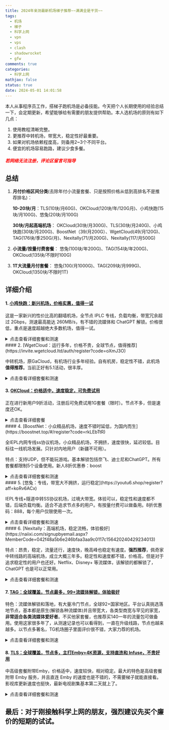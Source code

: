 ```yaml
---
title: 2024年亲测最新机场梯子推荐~~满满全是干货~~
tags:
  - 机场
  - 梯子
  - 科学上网
  - vpn
  - vps
  - clash
  - shadowrocket
  - gfw
comments: true
categories:
  - 科学上网
mathjax: false
status: true
date: 2024-05-01 14:01:58
---
```


本人从事程序员工作，搭梯子跑机场是必备技能。今天把个人长期使用的经验总结一下，会定期更新，希望能够给有需要的朋友提供帮助。本人选机场的原则有如下几点：

1. 使用教程清晰完整。
2. 更推荐中转机场，带宽大，稳定性好最重要。
3. 如果对机场依赖程度高，则备用2~3个不同平台。
4. 便宜的机场容易跑路，建议少食多餐。

##### <font color="red">若网络无法注册，评论区留言可指导</font>

## 总结

1. **月付价格区间分类**(去除年付小流量套餐、只是按照价格从低到高排名不是推荐排名)：

   **10-20块/月**：TLS(10块/月60G)、OKCloud(120块/年/120G月)、小鸡快跑(15块/月100G)、悠兔(20块/月100G)

   **30块/月起高端机场**： OKCloud(30块/月300G)、TLS(30块/月240G)、小鸡快跑(30块/月200G)、BoostNet（39/月200G）、WgetCloud(49/月120G)、TAG(176块/季250G/月)、Nexitally(71/月200G)、Nexitally(117/月500G)

2. **小流量/按量付费套餐**： 悠兔(100块/年200G)、TAG(154块/年200G)、OKCloud(135块/不限时100G)

3. **1T大流量月付套餐**： 悠兔(100/月1000G)、TAG(209块/月999G)、OKCloud(1350块/不限时1T)

## 详细介绍

####  1. [小鸡快跑：新兴机场，价格实惠，值得一试](https://cc01.xiaojikp.pro/#/register?code=9edHEe9I)

这是一家新兴的性价比高的翻墙机场，全节点 IPLC 专线，负载均衡，带宽冗余超过 2Gbps，测速最高能达 260MB/s，有不错的流媒体和 ChatGPT 解锁。价格很低，重点是速度超越绝大多数机场，值得一试。

<details>
    <summary>点击查看详细套餐和测速</summary>
    <img src="https://www.projectv.cc/p/2024/04/airport-recommend/chickenrun_hu663d0ae54e4c46dc3f13be927ec8eb12_168134_1024x0_resize_q75_box.jpg" alt="小鸡快跑套餐"/>
    <img src="https://www.projectv.cc/p/2024/04/airport-recommend/chickenrun-speed.jpg" alt="小鸡快跑测速+常规流媒体测试"/>
</details>
#### 2. [WgetCloud：运行多年，价格不贵，全球节点，值得推荐](https://invite.wgetcloud.ltd/auth/register?code=oXmJ3O)

中转机场，原GaCloud，有机场行业多年经验。自有机房，稳定性不错，此机场**值得推荐**。当前正好有5.1活动，很丰厚。

<details>
    <summary>点击查看详细套餐和测速</summary>
    <img src="1" alt="WgetCloud月付套餐"/>
    <img src="1" alt="WgetCloud季付套餐" />
    <img src="1" alt="WgetCloud年付套餐"/>
    <img src="https://camo.githubusercontent.com/ee34c06a6fb90ef19737e931ce81fed6dfc5e79e31886ad2a70671709c57eabb/68747470733a2f2f6a696368616e67636573752e636f6d2f75706c6f6164732f76706e2f6761636c6f75642e77656270" alt="WgetCloud下载速度测试"/>
    <img src="https://camo.githubusercontent.com/5d62a2d8f77bc611e4fa54f6285a24bed79c6ac068d71222d11d1cfabb758856/68747470733a2f2f6a696368616e67636573752e636f6d2f75706c6f6164732f6a696368616e672f6761636c6f75642fe6b581e5aa92e4bd932e77656270" alt="WgetCloud标准流媒体测试"/>
</details>

#### 3. [OKCloud：价格适中，速度稳定，可免费试用](https://okokcloud.net/#/register?code=z43waNsX)

正在进行新用户9折活动，注册后可免费试用1G套餐（限时）。节点不多，但是速度还OK。

<details>
    <summary>点击查看详细套餐</summary>
    <img src="https://github.com/notlate-cn/imgs/blob/main/blogs/0310b59276fde9eeec5d9cd946fef078-20210309201509018.jpeg" alt="OKCloud按时间计费套餐1~3号" />
    <img src="https://github.com/notlate-cn/imgs/blob/main/blogs/0310b59276fde9eeec5d9cd946fef078-20210309201509018.jpeg" alt="OKCloud按时间计费套餐4~6号" />
    <img src="https://github.com/notlate-cn/imgs/blob/main/blogs/0310b59276fde9eeec5d9cd946fef078-20210309201509018.jpeg" alt="OKCloud按量计费3个套餐" />
</details>
#### 4. [BoostNet：小众精品机场，速度不错时延低，为国内而生](https://boostnet.top/#/register?code=rkLEbTtR)

全IEPL内网专线ss协议机场，小众精品机场，不拥挤，速度很快，延迟较低。目标往一线机场发展。只针对内地用户（新疆不可用）。

特点：支持UDP，但不能玩游戏。基本解锁包括奈飞、迪士尼和ChatGPT。所有套餐都限制5个设备使用。新人8折优惠券：boost

<details>
    <summary>点击查看详细套餐和测速</summary>
    <img src="https://gitee.com/ACDance/img/raw/master/vpn/image-20240502001158636.png" alt="BoostNet套餐"/>
    <img src="https://camo.githubusercontent.com/a2e85d7c496d5795d62ab4fabb413457955f73d2654de0e0f704859411b04019/68747470733a2f2f6a696368616e67636573752e636f6d2f75706c6f6164732f76706e2f626f6f73746e65742e77656270" alt="BoostNet下载速度测试" />
    <img src="https://camo.githubusercontent.com/f577635e7f964e526d2b504d645fcd49eb7e1def4fcca6b1736d6385809f87cc/68747470733a2f2f6a696368616e67636573752e636f6d2f75706c6f6164732f6a696368616e672f626f6f73746e65742fe6b581e5aa92e4bd932e77656270" alt="BoostNet标准流媒体测试"/>
</details>
#### 5. [悠兔：专线，带宽大不拥挤，运行稳定](https://youtu6.shop/register?aff=koRv6ACx)

IEPL专线+隧道中转SS协议机场，过境大带宽。体验可以，稳定性和速度都不错，后端负载均衡。适合不追求节点多的用户。有按量付费可以做备用。8折优惠码：888，每个用户仅限使用一次。

<details>
    <summary>点击查看详细套餐和测速</summary>
    <img src="1" alt="悠兔套餐1-3"/>
    <img src="1" alt="悠兔套餐4-6" />
    <img src="1" alt="悠兔独享和大流量套餐"/>
    <img src="https://camo.githubusercontent.com/5cb8e8d65c9480c5d6e6366d43005d8e039a06792a9648c5e5c31a09931d1fde/68747470733a2f2f6a696368616e67636573752e636f6d2f75706c6f6164732f76706e2f796f7574752e77656270" alt="悠兔下载速度测试"/>
    <img src="https://camo.githubusercontent.com/9678806dbef8cb5592c04ac124a37da2344b3db10e75954d40a8c5bbad8c446f/68747470733a2f2f6a696368616e67636573752e636f6d2f75706c6f6164732f6a696368616e672f796f7574752fe6b581e5aa92e4bd932e77656270" alt="悠兔标准流媒体测试"/>
</details>
#### 6. [Nexitally：高端机场，稳定流畅，体验极好](https://naiixi.com/signupbyemail.aspx?MemberCode=042f48a5b6e246bfaa3aa9c0117c156420240429234013)

特点：昂贵，稳定，流量还行，速度快，晚高峰也稳定有速度。**强烈推荐**，佩奇家中转线路的高端机场，成立大概三年多。稳定性和速度都不错，价格高，但是对于追求稳定性的用户也还好。Netflix、Disney+ 等流媒体，该解锁的都解锁了，ChatGPT 也是可以正常用。

<details>
    <summary>点击查看详细套餐和测速</summary>
    <img src="1" alt="Nexitally基础套餐"/>
    <img src="1" alt="Nexitally轻量级套餐"/>
    <img src="https://www.duyaoss.com/uploaded/20240406_6611560a251b2.png" alt="Nexitally速度+部分流媒体测试"/>
</details>

#### 7. [TAG：全球覆盖，节点最多，99+流媒体解锁，体验极好](https://tagss04.pro/#/auth/eLih9H8q)

特色：流媒体解锁和落地，有大量冷门节点，全球92+国家地区。平台认真挑选落地节点，基本都是原生(解锁各种流媒体)并且带宽大，各类型商宽与罕见的家宽，**非常适合各类流媒体爱好者**。不买他家套餐，也推荐买140一年的流量包可做备用。使用这家很多年了，从测速记录也可以看得到，一直在升级线路，节点也越来越多。以节点多著名，TG机场圈子里面评价很不错，大家力荐的机场。

<details>
    <summary>点击查看详细套餐和测速</summary>
    <img src="1" alt="TAG套餐1-3"/>
    <img src="1" alt="TAG套餐4-6" />
    <img src="https://github.com/DuyaoSS/Pic/assets/34016863/72d9f0e8-6b0d-438e-83d6-551057f88442" alt="TAG速度+流媒体测试"/>
</details>

#### 8. [TLS：全球覆盖，节点多，主打Emby+4K资源，支持直连和 Infuse，不贵好用](https://tls.wiki/index.php#/register?code=O7jMDt6D)

中高级套餐附带Emby，价格适中，速度较快，相对稳定。最大的特色是高级套餐附带 Emby 服务，并且直连 Emby 的速度也是不错的，不需要梯子就能直接看。影视库更新速度也挺快，最新电视剧集基本第二天就上了。

<details>
    <summary>点击查看详细套餐和测速</summary>
    <img src="https://www.projectv.cc/p/2024/04/airport-recommend/tls_hu7e2e0a251e9f39d6c59d961e8066f5f0_183528_1024x0_resize_box_3.png" alt="TLS套餐"/>
    <img src="https://www.projectv.cc/p/2024/04/airport-recommend/tls-speed_hu413690a5c86ef2c0ad72341be76a5a73_2420298_1024x0_resize_box_3.png" alt="TLS流媒体测试"/>
</details>

## 最后：对于刚接触科学上网的朋友，强烈建议先买个廉价的短期的试试。

